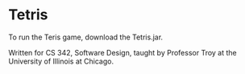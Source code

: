 # Tetris

To run the Teris game, download the Tetris.jar.

Written for CS 342, Software Design, taught by Professor Troy at the University of Illinois at Chicago.
